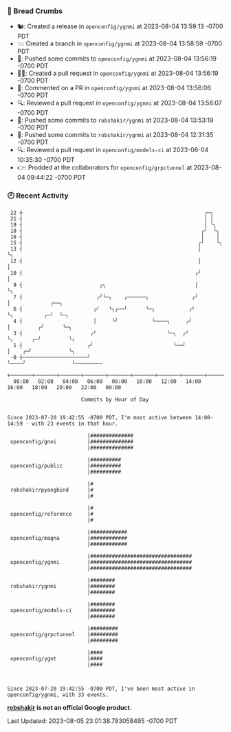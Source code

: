 ### 🍞 Bread Crumbs

 * 🐿: Created a release in `openconfig/ygnmi` at 2023-08-04 13:59:13 -0700 PDT
 * 💥: Created a branch in `openconfig/ygnmi` at 2023-08-04 13:58:59 -0700 PDT
 * 🚢: Pushed some commits to `openconfig/ygnmi` at 2023-08-04 13:56:19 -0700 PDT
 * ✍🏼: Created a pull request in `openconfig/ygnmi` at 2023-08-04 13:56:19 -0700 PDT
 * 💬: Commented on a PR in  `openconfig/ygnmi` at 2023-08-04 13:56:06 -0700 PDT
 * 🔍: Reviewed a pull request in  `openconfig/ygnmi` at 2023-08-04 13:56:07 -0700 PDT
 * 🚢: Pushed some commits to `robshakir/ygnmi` at 2023-08-04 13:53:19 -0700 PDT
 * 🚢: Pushed some commits to `robshakir/ygnmi` at 2023-08-04 12:31:35 -0700 PDT
 * 🔍: Reviewed a pull request in  `openconfig/models-ci` at 2023-08-04 10:35:30 -0700 PDT
 * 👉: Prodded at the collaborators for `openconfig/grpctunnel` at 2023-08-04 09:44:22 -0700 PDT

### 🕘 Recent Activity
```
 22 ┼                                                           ╭─╮
 21 ┤                                                           │ │
 19 ┤                                                           │ ╰╮
 18 ┤                                                          ╭╯  ╰╮
 16 ┤                                                          │    │
 15 ┤                                                         ╭╯    ╰╮
 13 ┤                                                         │      ╰╮
 12 ┤                                                         │       │
 10 ┤                                                        ╭╯       │
  9 ┤                         ╭╮                             │        ╰╮
  7 ┤                        ╭╯╰─╮    ╭──────╮              ╭╯         │             ╭──╮
  6 ┤                       ╭╯   ╰╮╭──╯      ╰─╮           ╭╯          ╰╮          ╭─╯  ╰─╮
  4 ┤                       │     ╰╯           ╰────╮     ╭╯            │         ╭╯      ╰─╮
  3 ┤                      ╭╯                       ╰─╮  ╭╯             ╰╮      ╭─╯         ╰╮
  1 ┤                     ╭╯                          ╰──╯               │    ╭─╯            ╰╮
 -0 ┼─────────────────────╯                                              ╰────╯               ╰─────────
    +───────+───────+───────+───────+───────+───────+───────+───────+───────+───────+───────+───────+────
  00:00   02:00   04:00   06:00   08:00   10:00   12:00   14:00   16:00   18:00   20:00   22:00   00:00   

						Commits by Hour of Day


Since 2023-07-20 19:42:55 -0700 PDT, I'm most active between 14:00-14:59 - with 23 events in that hour.

```



```
                          |##############
 openconfig/gnoi          |##############
                          |##############

                          |##########
 openconfig/public        |##########
                          |##########

                          |#
 robshakir/pyangbind      |#
                          |#

                          |#
 openconfig/reference     |#
                          |#

                          |############
 openconfig/magna         |############
                          |############

                          |#################################
 openconfig/ygnmi         |#################################
                          |#################################

                          |########
 robshakir/ygnmi          |########
                          |########

                          |########
 openconfig/models-ci     |########
                          |########

                          |#########
 openconfig/grpctunnel    |#########
                          |#########

                          |####
 openconfig/ygot          |####
                          |####



Since 2023-07-20 19:42:55 -0700 PDT, I've been most active in openconfig/ygnmi, with 33 events.

```
**[robshakir](mailto:robjs@google.com) is not an official Google product.**  


Last Updated: 2023-08-05 23:01:38.783058495 -0700 PDT

